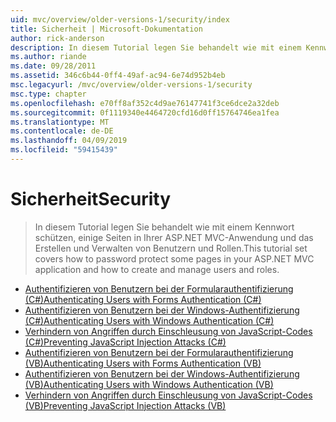 ```yaml
---
uid: mvc/overview/older-versions-1/security/index
title: Sicherheit | Microsoft-Dokumentation
author: rick-anderson
description: In diesem Tutorial legen Sie behandelt wie mit einem Kennwort schützen, einige Seiten in Ihrer ASP.NET MVC-Anwendung und das Erstellen und Verwalten von Benutzern und Rollen.
ms.author: riande
ms.date: 09/28/2011
ms.assetid: 346c6b44-0ff4-49af-ac94-6e74d952b4eb
msc.legacyurl: /mvc/overview/older-versions-1/security
msc.type: chapter
ms.openlocfilehash: e70ff8af352c4d9ae76147741f3ce6dce2a32deb
ms.sourcegitcommit: 0f1119340e4464720cfd16d0ff15764746ea1fea
ms.translationtype: MT
ms.contentlocale: de-DE
ms.lasthandoff: 04/09/2019
ms.locfileid: "59415439"
---
```

# <a name="security"></a><span data-ttu-id="a522a-103">Sicherheit</span><span class="sxs-lookup"><span data-stu-id="a522a-103">Security</span></span>

> <span data-ttu-id="a522a-104">In diesem Tutorial legen Sie behandelt wie mit einem Kennwort schützen, einige Seiten in Ihrer ASP.NET MVC-Anwendung und das Erstellen und Verwalten von Benutzern und Rollen.</span><span class="sxs-lookup"><span data-stu-id="a522a-104">This tutorial set covers how to password protect some pages in your ASP.NET MVC application and how to create and manage users and roles.</span></span>


- [<span data-ttu-id="a522a-105">Authentifizieren von Benutzern bei der Formularauthentifizierung (C#)</span><span class="sxs-lookup"><span data-stu-id="a522a-105">Authenticating Users with Forms Authentication (C#)</span></span>](authenticating-users-with-forms-authentication-cs.md)
- [<span data-ttu-id="a522a-106">Authentifizieren von Benutzern bei der Windows-Authentifizierung (C#)</span><span class="sxs-lookup"><span data-stu-id="a522a-106">Authenticating Users with Windows Authentication (C#)</span></span>](authenticating-users-with-windows-authentication-cs.md)
- [<span data-ttu-id="a522a-107">Verhindern von Angriffen durch Einschleusung von JavaScript-Codes (C#)</span><span class="sxs-lookup"><span data-stu-id="a522a-107">Preventing JavaScript Injection Attacks (C#)</span></span>](preventing-javascript-injection-attacks-cs.md)
- [<span data-ttu-id="a522a-108">Authentifizieren von Benutzern bei der Formularauthentifizierung (VB)</span><span class="sxs-lookup"><span data-stu-id="a522a-108">Authenticating Users with Forms Authentication (VB)</span></span>](authenticating-users-with-forms-authentication-vb.md)
- [<span data-ttu-id="a522a-109">Authentifizieren von Benutzern bei der Windows-Authentifizierung (VB)</span><span class="sxs-lookup"><span data-stu-id="a522a-109">Authenticating Users with Windows Authentication (VB)</span></span>](authenticating-users-with-windows-authentication-vb.md)
- [<span data-ttu-id="a522a-110">Verhindern von Angriffen durch Einschleusung von JavaScript-Codes (VB)</span><span class="sxs-lookup"><span data-stu-id="a522a-110">Preventing JavaScript Injection Attacks (VB)</span></span>](preventing-javascript-injection-attacks-vb.md)
